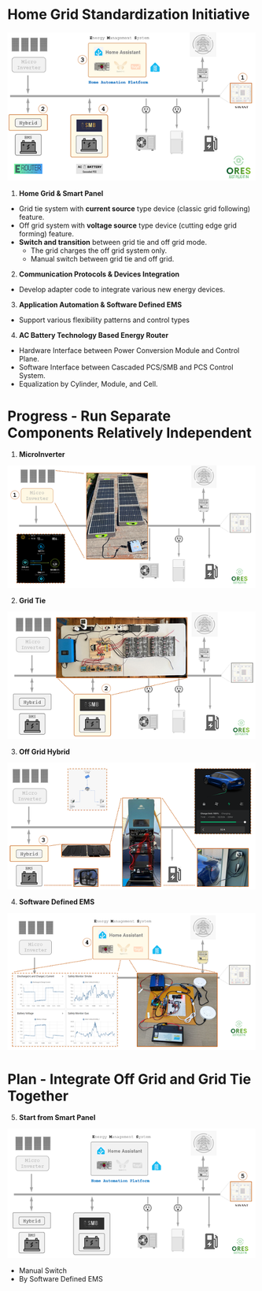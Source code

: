 # Home Grid Standardization Initiative

![Standardization](./images/HomeGrid_Standardization_Initiative.png)

1. **Home Grid & Smart Panel**
  - Grid tie system with **current source** type device (classic grid following) feature.
  - Off grid system with **voltage source** type device (cutting edge grid forming) feature.
  - **Switch and transition** between grid tie and off grid mode.
    - The grid charges the off grid system only.
    - Manual switch between grid tie and off grid.
 
2. **Communication Protocols & Devices Integration** 
 - Develop adapter code to integrate various new energy devices.
 
3. **Application Automation & Software Defined EMS**
  - Support various flexibility patterns and control types

4. **AC Battery Technology Based Energy Router** 
  - Hardware Interface between Power Conversion Module and Control Plane.
  - Software Interface between Cascaded PCS/SMB and PCS Control System.
  - Equalization by Cylinder, Module, and Cell.

# Progress - Run Separate Components Relatively Independent

1. **MicroInverter** 

![MicroInverter](./images/HomeGrid_Standardization_Progress_1_MicroInverter.png)
  
2. **Grid Tie**  

![GridTie](./images/HomeGrid_Standardization_Progress_2_GridTie.png)
 
3. **Off Grid Hybrid** 

![OffGrid](./images/HomeGrid_Standardization_Progress_3_OffGrid_Hybrid.png)

4. **Software Defined EMS**  

![EMS](./images/HomeGrid_Standardization_Progress_4_EMS.png)
  
# Plan - Integrate Off Grid and Grid Tie Together

5. **Start from Smart Panel** 

![Smart Panel](./images/HomeGrid_Standardization_Plan_5_SmartPanel.png)
   - Manual Switch
   - By Software Defined EMS
